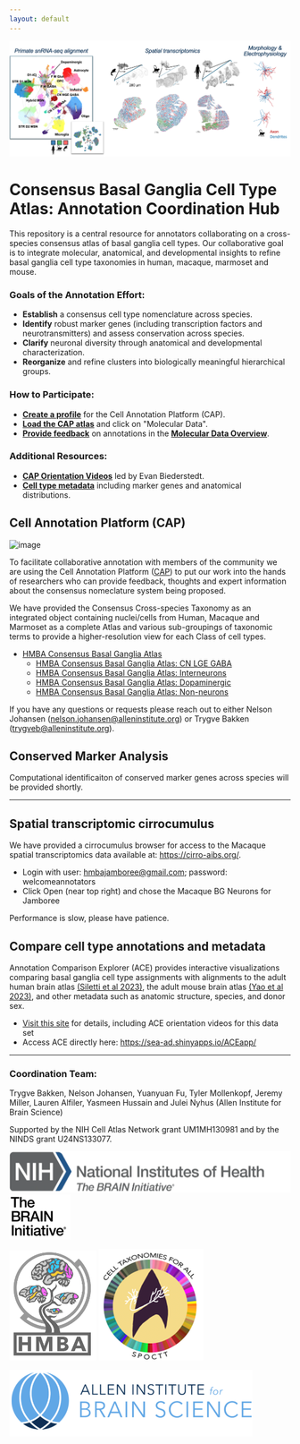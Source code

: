 ```yaml
---
layout: default
---
```


![Taxonomy](assets/images/overview_HMBA.png)

# Consensus Basal Ganglia Cell Type Atlas: Annotation Coordination Hub

This repository is a central resource for annotators collaborating on a cross-species consensus atlas of basal ganglia cell types. Our collaborative goal is to integrate molecular, anatomical, and developmental insights to refine basal ganglia cell type taxonomies in human, macaque, marmoset and mouse. 

### Goals of the Annotation Effort:
- **Establish** a consensus cell type nomenclature across species.
- **Identify** robust marker genes (including transcription factors and neurotransmitters) and assess conservation across species.
- **Clarify** neuronal diversity through anatomical and developmental characterization.
- **Reorganize** and refine clusters into biologically meaningful hierarchical groups.

### How to Participate:
- [**Create a profile**](https://celltype.info/docs/creating-a-profile) for the Cell Annotation Platform (CAP).
- [**Load the CAP atlas**](https://celltype.info/project/637) and click on "Molecular Data".
- [**Provide feedback**](https://celltype.info/docs/providing-feedback-on-annotations) on annotations in the [**Molecular Data Overview**](https://celltype.info/docs/molecular-data-page-overview).

### Additional Resources:
- **[CAP Orientation Videos](https://www.youtube.com/playlist?list=PLKRocgU6P8sIXJKtoyhBtOm38sMH1Z7gq)** led by Evan Biederstedt.
- **[Cell type metadata](https://docs.google.com/spreadsheets/d/1Z7AkvCSD8WT9XW5O9Vep68WwLFzjLJwRMBF1Up7zWKg/edit?usp=sharing)** including marker genes and anatomical distributions.

## Cell Annotation Platform (CAP)

![image](https://github.com/user-attachments/assets/10a6ade5-99c4-4fa4-b850-0e76ba879ee8)

To facilitate collaborative annotation with members of the community we are using the Cell Annotation Platform ([CAP](https://celltype.info/)) to put our work into the hands of researchers who can provide feedback, thoughts and expert information about the consensus nomeclature system being proposed. 

We have provided the Consensus Cross-species Taxonomy as an integrated object containing nuclei/cells from Human, Macaque and Marmoset as a complete Atlas and various sub-groupings of taxonomic terms to provide a higher-resolution view for each Class of cell types.

* [HMBA Consensus Basal Ganglia Atlas](https://celltype.info/project/637/dataset/1542)
   * [HMBA Consensus Basal Ganglia Atlas: CN LGE GABA](https://celltype.info/project/637/dataset/1541)
   * [HMBA Consensus Basal Ganglia Atlas: Interneurons](https://celltype.info/project/637/dataset/1539)
   * [HMBA Consensus Basal Ganglia Atlas: Dopaminergic](https://celltype.info/project/637/dataset/1538)
   * [HMBA Consensus Basal Ganglia Atlas: Non-neurons](https://celltype.info/project/637/dataset/1540)

If you have any questions or requests please reach out to either Nelson Johansen (nelson.johansen@alleninstitute.org) or Trygve Bakken (trygveb@alleninstitute.org).

## Conserved Marker Analysis

Computational identificaiton of conserved marker genes across species will be provided shortly.

---

## Spatial transcriptomic cirrocumulus

We have provided a cirrocumulus browser for access to the Macaque spatial transcriptomics data available at: https://cirro-aibs.org/.

* Login with user: hmbajamboree@gmail.com; password: welcomeannotators
* Click Open (near top right) and chose the Macaque BG Neurons for Jamboree

Performance is slow, please have patience.

## Compare cell type annotations and metadata

Annotation Comparison Explorer (ACE) provides interactive visualizations comparing basal ganglia cell type assignments with alignments to the adult human brain atlas [(Siletti et al 2023)](https://www.science.org/doi/10.1126/science.add7046), the adult mouse brain atlas [(Yao et al 2023)](https://www.nature.com/articles/s41586-023-06812-z), and other metadata such as anatomic structure, species, and donor sex.  

* [Visit this site](https://alleninstitute.github.io/HMBA_BasalGanglia_ACE/) for details, including ACE orientation videos for this data set
* Access ACE directly here: https://sea-ad.shinyapps.io/ACEapp/

---

### Coordination Team:
Trygve Bakken, Nelson Johansen, Yuanyuan Fu, Tyler Mollenkopf, Jeremy Miller, Lauren Alfiler, Yasmeen Hussain and Julei Nyhus (Allen Institute for Brain Science)

Supported by the NIH Cell Atlas Network grant UM1MH130981 and by the NINDS grant U24NS133077. 

![NIH_Brain](./assets/images/NIH_BRAIN.png) ![Brain](./assets/images/BRAIN.png)

![HMBA](./assets/images/HMBA.png) ![SPOCTT](./assets/images/SPOCTT.png)

![AIBS](./assets/images/AIBS.png)
